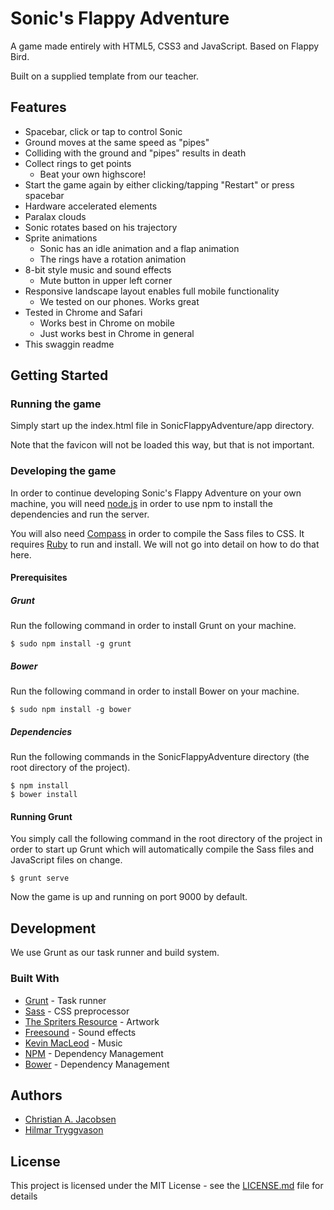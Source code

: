 # Sonic's Flappy Adventure

A game made entirely with HTML5, CSS3 and JavaScript. Based on Flappy Bird.

Built on a supplied template from our teacher.

## Features

* Spacebar, click or tap to control Sonic
* Ground moves at the same speed as "pipes"
* Colliding with the ground and "pipes" results in death
* Collect rings to get points
    * Beat your own highscore!
* Start the game again by either clicking/tapping "Restart" or press spacebar
* Hardware accelerated elements
* Paralax clouds
* Sonic rotates based on his trajectory
* Sprite animations
    * Sonic has an idle animation and a flap animation
    * The rings have a rotation animation
* 8-bit style music and sound effects
    * Mute button in upper left corner
* Responsive landscape layout enables full mobile functionality
    * We tested on our phones. Works great
* Tested in Chrome and Safari
    * Works best in Chrome on mobile
    * Just works best in Chrome in general
* This swaggin readme

## Getting Started

### Running the game

Simply start up the index.html file in SonicFlappyAdventure/app directory.

Note that the favicon will not be loaded this way, but that is not important.

### Developing the game

In order to continue developing Sonic's Flappy Adventure on your own machine, you will need [node.js](https://nodejs.org/en/download/) in order to use npm to install the dependencies and run the server.

You will also need [Compass](http://compass-style.org/install/) in order to compile the Sass files to CSS.
It requires [Ruby](http://www.ruby-lang.org/en/downloads/) to run and install. We will not go into detail on how to do that here.

#### Prerequisites

##### Grunt

Run the following command in order to install Grunt on your machine.

```
$ sudo npm install -g grunt
```

##### Bower

Run the following command in order to install Bower on your machine.

```
$ sudo npm install -g bower
```

##### Dependencies

Run the following commands in the SonicFlappyAdventure directory (the root directory of the project).

```
$ npm install
$ bower install
```

#### Running Grunt

You simply call the following command in the root directory of the project in order to start up Grunt which will automatically compile the Sass files and JavaScript files on change.

```
$ grunt serve
```

Now the game is up and running on port 9000 by default.

## Development

We use Grunt as our task runner and build system.

### Built With
* [Grunt](https://gruntjs.com/) - Task runner
* [Sass](https://sass-lang.com/) - CSS preprocessor
* [The Spriters Resource](https://www.spriters-resource.com/) - Artwork
* [Freesound](https://www.freesound.org/) - Sound effects
* [Kevin MacLeod](http://incompetech.com/) - Music
* [NPM](https://www.npmjs.com/) - Dependency Management
* [Bower](https://bower.io/) - Dependency Management

## Authors

* [Christian A. Jacobsen](https://github.com/ChristianJacobsen/)
* [Hilmar Tryggvason](https://github.com/Indexu/)

## License

This project is licensed under the MIT License - see the [LICENSE.md](LICENSE.md) file for details